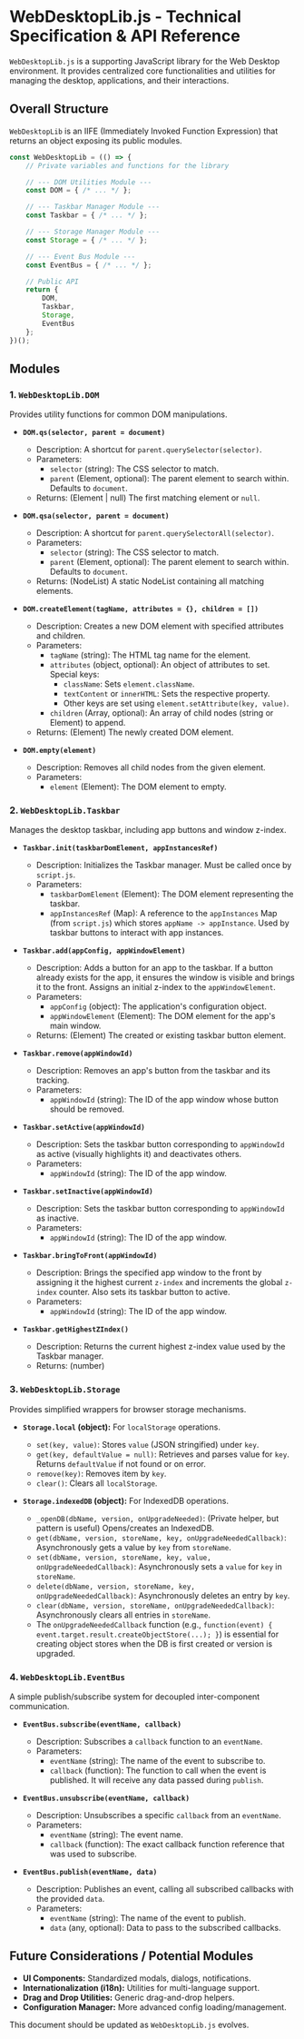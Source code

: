 # WebDesktopLib.js - Technical Specification & API Reference

`WebDesktopLib.js` is a supporting JavaScript library for the Web Desktop environment. It provides centralized core functionalities and utilities for managing the desktop, applications, and their interactions.

## Overall Structure

`WebDesktopLib` is an IIFE (Immediately Invoked Function Expression) that returns an object exposing its public modules.

```javascript
const WebDesktopLib = (() => {
    // Private variables and functions for the library

    // --- DOM Utilities Module ---
    const DOM = { /* ... */ };

    // --- Taskbar Manager Module ---
    const Taskbar = { /* ... */ };

    // --- Storage Manager Module ---
    const Storage = { /* ... */ };

    // --- Event Bus Module ---
    const EventBus = { /* ... */ };

    // Public API
    return {
        DOM,
        Taskbar,
        Storage,
        EventBus
    };
})();
```

## Modules

### 1. `WebDesktopLib.DOM`

Provides utility functions for common DOM manipulations.

-   **`DOM.qs(selector, parent = document)`**
    -   Description: A shortcut for `parent.querySelector(selector)`.
    -   Parameters:
        -   `selector` (string): The CSS selector to match.
        -   `parent` (Element, optional): The parent element to search within. Defaults to `document`.
    -   Returns: (Element | null) The first matching element or `null`.

-   **`DOM.qsa(selector, parent = document)`**
    -   Description: A shortcut for `parent.querySelectorAll(selector)`.
    -   Parameters:
        -   `selector` (string): The CSS selector to match.
        -   `parent` (Element, optional): The parent element to search within. Defaults to `document`.
    -   Returns: (NodeList) A static NodeList containing all matching elements.

-   **`DOM.createElement(tagName, attributes = {}, children = [])`**
    -   Description: Creates a new DOM element with specified attributes and children.
    -   Parameters:
        -   `tagName` (string): The HTML tag name for the element.
        -   `attributes` (object, optional): An object of attributes to set. Special keys:
            -   `className`: Sets `element.className`.
            -   `textContent` or `innerHTML`: Sets the respective property.
            -   Other keys are set using `element.setAttribute(key, value)`.
        -   `children` (Array, optional): An array of child nodes (string or Element) to append.
    -   Returns: (Element) The newly created DOM element.

-   **`DOM.empty(element)`**
    -   Description: Removes all child nodes from the given element.
    -   Parameters:
        -   `element` (Element): The DOM element to empty.

### 2. `WebDesktopLib.Taskbar`

Manages the desktop taskbar, including app buttons and window z-index.

-   **`Taskbar.init(taskbarDomElement, appInstancesRef)`**
    -   Description: Initializes the Taskbar manager. Must be called once by `script.js`.
    -   Parameters:
        -   `taskbarDomElement` (Element): The DOM element representing the taskbar.
        -   `appInstancesRef` (Map): A reference to the `appInstances` Map (from `script.js`) which stores `appName -> appInstance`. Used by taskbar buttons to interact with app instances.

-   **`Taskbar.add(appConfig, appWindowElement)`**
    -   Description: Adds a button for an app to the taskbar. If a button already exists for the app, it ensures the window is visible and brings it to the front. Assigns an initial z-index to the `appWindowElement`.
    -   Parameters:
        -   `appConfig` (object): The application's configuration object.
        -   `appWindowElement` (Element): The DOM element for the app's main window.
    -   Returns: (Element) The created or existing taskbar button element.

-   **`Taskbar.remove(appWindowId)`**
    -   Description: Removes an app's button from the taskbar and its tracking.
    -   Parameters:
        -   `appWindowId` (string): The ID of the app window whose button should be removed.

-   **`Taskbar.setActive(appWindowId)`**
    -   Description: Sets the taskbar button corresponding to `appWindowId` as active (visually highlights it) and deactivates others.
    -   Parameters:
        -   `appWindowId` (string): The ID of the app window.

-   **`Taskbar.setInactive(appWindowId)`**
    -   Description: Sets the taskbar button corresponding to `appWindowId` as inactive.
    -   Parameters:
        -   `appWindowId` (string): The ID of the app window.

-   **`Taskbar.bringToFront(appWindowId)`**
    -   Description: Brings the specified app window to the front by assigning it the highest current `z-index` and increments the global `z-index` counter. Also sets its taskbar button to active.
    -   Parameters:
        -   `appWindowId` (string): The ID of the app window.

-   **`Taskbar.getHighestZIndex()`**
    -   Description: Returns the current highest z-index value used by the Taskbar manager.
    -   Returns: (number)

### 3. `WebDesktopLib.Storage`

Provides simplified wrappers for browser storage mechanisms.

-   **`Storage.local` (object):** For `localStorage` operations.
    -   `set(key, value)`: Stores `value` (JSON stringified) under `key`.
    -   `get(key, defaultValue = null)`: Retrieves and parses value for `key`. Returns `defaultValue` if not found or on error.
    -   `remove(key)`: Removes item by `key`.
    -   `clear()`: Clears all `localStorage`.

-   **`Storage.indexedDB` (object):** For IndexedDB operations.
    -   `_openDB(dbName, version, onUpgradeNeeded)`: (Private helper, but pattern is useful) Opens/creates an IndexedDB.
    -   `get(dbName, version, storeName, key, onUpgradeNeededCallback)`: Asynchronously gets a value by `key` from `storeName`.
    -   `set(dbName, version, storeName, key, value, onUpgradeNeededCallback)`: Asynchronously sets a `value` for `key` in `storeName`.
    -   `delete(dbName, version, storeName, key, onUpgradeNeededCallback)`: Asynchronously deletes an entry by `key`.
    -   `clear(dbName, version, storeName, onUpgradeNeededCallback)`: Asynchronously clears all entries in `storeName`.
    -   The `onUpgradeNeededCallback` function (e.g., `function(event) { event.target.result.createObjectStore(...); }`) is essential for creating object stores when the DB is first created or version is upgraded.

### 4. `WebDesktopLib.EventBus`

A simple publish/subscribe system for decoupled inter-component communication.

-   **`EventBus.subscribe(eventName, callback)`**
    -   Description: Subscribes a `callback` function to an `eventName`.
    -   Parameters:
        -   `eventName` (string): The name of the event to subscribe to.
        -   `callback` (function): The function to call when the event is published. It will receive any data passed during `publish`.

-   **`EventBus.unsubscribe(eventName, callback)`**
    -   Description: Unsubscribes a specific `callback` from an `eventName`.
    -   Parameters:
        -   `eventName` (string): The event name.
        -   `callback` (function): The exact callback function reference that was used to subscribe.

-   **`EventBus.publish(eventName, data)`**
    -   Description: Publishes an event, calling all subscribed callbacks with the provided `data`.
    -   Parameters:
        -   `eventName` (string): The name of the event to publish.
        -   `data` (any, optional): Data to pass to the subscribed callbacks.

## Future Considerations / Potential Modules

-   **UI Components:** Standardized modals, dialogs, notifications.
-   **Internationalization (i18n):** Utilities for multi-language support.
-   **Drag and Drop Utilities:** Generic drag-and-drop helpers.
-   **Configuration Manager:** More advanced config loading/management.

This document should be updated as `WebDesktopLib.js` evolves.
